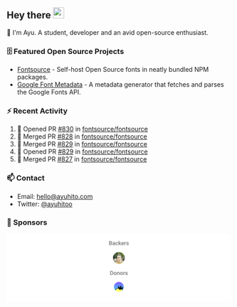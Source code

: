 ## Hey there <img src="https://media.giphy.com/media/hvRJCLFzcasrR4ia7z/giphy.gif" width="25" height="25">

📝 I'm Ayu. A student, developer and an avid open-source enthusiast.

### 🗄 Featured Open Source Projects

- [Fontsource](https://github.com/fontsource/fontsource) - Self-host Open Source fonts in neatly bundled NPM packages.
- [Google Font Metadata](https://github.com/fontsource/google-font-metadata) - A metadata generator that fetches and parses the Google Fonts API.

### ⚡ Recent Activity

<!--START_SECTION:activity-->

1. 💪 Opened PR [#830](https://github.com/fontsource/fontsource/pull/830) in [fontsource/fontsource](https://github.com/fontsource/fontsource)
2. 🎉 Merged PR [#828](https://github.com/fontsource/fontsource/pull/828) in [fontsource/fontsource](https://github.com/fontsource/fontsource)
3. 🎉 Merged PR [#829](https://github.com/fontsource/fontsource/pull/829) in [fontsource/fontsource](https://github.com/fontsource/fontsource)
4. 💪 Opened PR [#829](https://github.com/fontsource/fontsource/pull/829) in [fontsource/fontsource](https://github.com/fontsource/fontsource)
5. 🎉 Merged PR [#827](https://github.com/fontsource/fontsource/pull/827) in [fontsource/fontsource](https://github.com/fontsource/fontsource)
<!--END_SECTION:activity-->

### 📫 Contact

- Email: hello@ayuhito.com
- Twitter: [@ayuhitoo](https://twitter.com/ayuhitoo)

### :sparkling_heart: Sponsors

<p align="center">
  <a href="https://cdn.jsdelivr.net/gh/ayuhito/ayuhito/sponsors.svg">
    <img src='https://raw.githubusercontent.com/ayuhito/ayuhito/master/sponsors.svg'/>
  </a>
</p>
